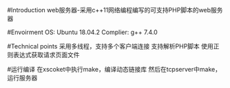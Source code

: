 #Introduction
web服务器-采用c++11网络编程编写的可支持PHP脚本的web服务器

#Envoirment
OS: Ubuntu 18.04.2
Complier: g++ 7.4.0

#Technical points
采用多线程，支持多个客户端连接
支持解析PHP脚本
使用正则表达式获取请求页面文件


#运行编译
  在xscoket中执行make，编译动态链接库
  然后在tcpserver中make，运行服务器
